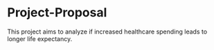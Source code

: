 # Project-Proposal
This project aims to analyze if increased healthcare spending leads to longer life expectancy.
